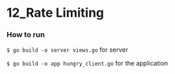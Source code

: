 # 12_Rate Limiting

### How to run
`$ go build -o server views.go` for server

`$ go build -o app hungry_client.go` for the application
